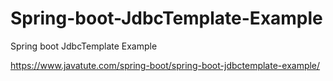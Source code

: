 # Spring-boot-JdbcTemplate-Example
Spring boot JdbcTemplate Example

https://www.javatute.com/spring-boot/spring-boot-jdbctemplate-example/
